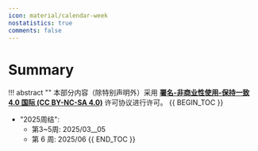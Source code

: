 ```yaml
---
icon: material/calendar-week
nostatistics: true
comments: false
---
```

# Summary
!!! abstract ""
    本部分内容（除特别声明外）采用 [**署名-非商业性使用-保持一致 4.0 国际 (CC BY-NC-SA 4.0)**](https://creativecommons.org/licenses/by-nc-sa/4.0/) 许可协议进行许可。
{{ BEGIN_TOC }}

- "2025周结":
    - 第3~5周: 2025/03__05
    - 第 6 周: 2025/06
{{ END_TOC }}

